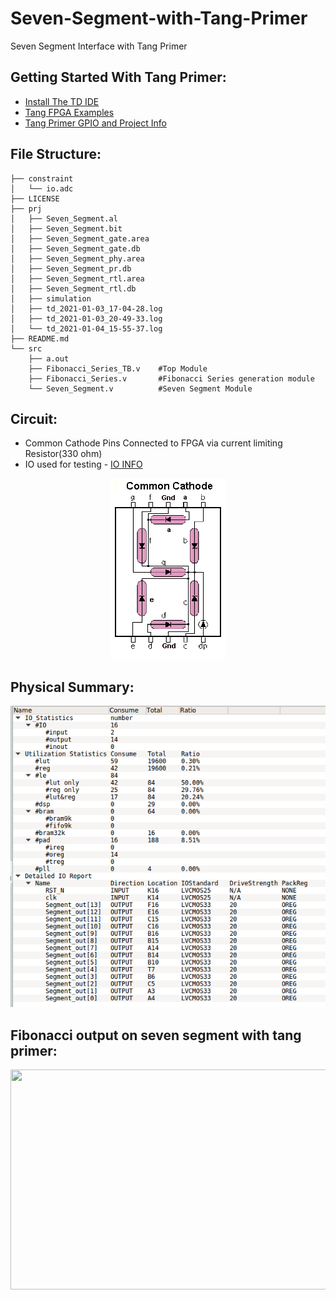 # Seven-Segment-with-Tang-Primer
Seven Segment Interface with Tang Primer

## Getting Started With Tang Primer:
- [Install The TD IDE](https://tang.sipeed.com/en/getting-started/)
- [Tang FPGA Examples](https://github.com/Lichee-Pi/Tang_FPGA_Examples)
- [Tang Primer GPIO and Project Info](https://tang.sipeed.com/en/using-tang/using-gpio/)

## File Structure: 
    ├── constraint
    │   └── io.adc
    ├── LICENSE
    ├── prj
    │   ├── Seven_Segment.al
    │   ├── Seven_Segment.bit
    │   ├── Seven_Segment_gate.area
    │   ├── Seven_Segment_gate.db
    │   ├── Seven_Segment_phy.area
    │   ├── Seven_Segment_pr.db
    │   ├── Seven_Segment_rtl.area
    │   ├── Seven_Segment_rtl.db
    │   ├── simulation
    │   ├── td_2021-01-03_17-04-28.log
    │   ├── td_2021-01-03_20-49-33.log
    │   └── td_2021-01-04_15-55-37.log
    ├── README.md
    └── src
        ├── a.out
        ├── Fibonacci_Series_TB.v    #Top Module
        ├── Fibonacci_Series.v       #Fibonacci Series generation module
        └── Seven_Segment.v          #Seven Segment Module


## Circuit:
- Common Cathode Pins Connected to FPGA via current limiting Resistor(330 ohm)
- IO used for testing - [IO INFO](https://github.com/ombhilare999/Seven-Segment-with-Tang-Primer/blob/main/constraint/io.adc)
<p align="center">
  <img width="183" height="289" src="assets/common-cathode.png">
</p>

## Physical Summary:

<p align="center">
  <img width="611" height="482" src="assets/physical_summary.png">
</p>

## Fibonacci output on seven segment with tang primer:

<p align="center">
  <img width="640" height="352" src="assets/Fibonacci_Output.gif">
</p>


